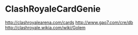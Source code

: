 # ClashRoyaleCardGenie

http://clashroyalearena.com/cards
http://www.gao7.com/cre/db
http://clashroyale.wikia.com/wiki/Golem